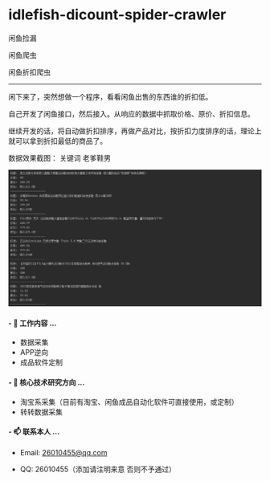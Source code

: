 # idlefish-dicount-spider-crawler

闲鱼捡漏

闲鱼爬虫

闲鱼折扣爬虫

--------------------------------

闲下来了，突然想做一个程序，看看闲鱼出售的东西谁的折扣低。

自己开发了闲鱼接口，然后接入。从响应的数据中抓取价格、原价、折扣信息。

继续开发的话，将自动做折扣排序，再做产品对比，按折扣力度排序的话，理论上就可以拿到折扣最低的商品了。


数据效果截图：
关键词 老爹鞋男

![](demo/demo01.png)



####  - 🔭 工作内容 ...

* 数据采集
* APP逆向
* 成品软件定制
 
####  - 🌱 核心技术研究方向 ...

* 淘宝系采集（目前有淘宝、闲鱼成品自动化软件可直接使用，或定制）
* 转转数据采集


####  - 📫 联系本人 ...

* Email: 26010455@qq.com

* QQ: 26010455（添加请注明来意 否则不予通过）
